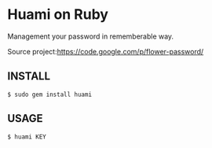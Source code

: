 Huami on Ruby
===============

Management your password in rememberable way.

Source project:https://code.google.com/p/flower-password/

INSTALL
--------

    $ sudo gem install huami

USAGE
------

    $ huami KEY


